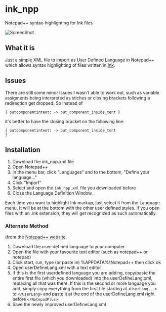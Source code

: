 # ink_npp
Notepad++ syntax-highlighting for Ink files

![ScreenShot](https://raw.github.com/PixelProphecy/_images/gh-pages/ink_npp_screen_1.png)

## What it is
Just a simple XML file to import as User Defined Language in Notepad++ which allows syntax highlighting of files written in [Ink](https://github.com/inkle/ink).

## Issues
There are still some minor issues I wasn't able to work out, such as variable assigments being interpreted as stiches or closing brackets following a redirection get dropped. So instead of 

   ```
   { putcomponentintent: -> put_component_inside_tent }
   ```
   
it's better to have the closing bracket on the following line:

  ```
  { putcomponentintent: -> put_component_inside_tent
  }
  ```


## Installation

1. Download the ink_npp.xml file
2. Open Notepad++
3. In the menu bar, click "Languages" and to the bottom, "Define your language..."
4. Click "Import"
5. Select and open the `ink_npp.xml` file you downloaded before
6. Close the Language Definition Window.

Each time you want to highlight Ink markup, just select it from the Language menu. It will be at the bottom with the other user defined styles. If you open files with an .ink extension, they will get recognized as such automatically.

### Alternate Method
(from the [Notepad++ website](http://notepad-plus.sourceforge.net/uk/site.htm)

1. Download the user-defined language to your computer
2. Open the file with your favourite text editor (such as notepad++ or notepad)
3. Click start, run, type (or paste in) %APPDATA%\Notepad++ then click ok
4. Open userDefineLang.xml with a text editor
5. If this is the first userdefined language you are adding, copy/paste the entire first file (which you downloaded) into the userDefineLang.xml, replacing all that was there. If this is the second or more language you add, simply copy everything from the first file starting at `<UserLang...>` to `</UserLang>` and paste it at the end of the userDefineLang.xml right before `</NotepadPlus>`
6. Save the newly improved userDefineLang.xml
